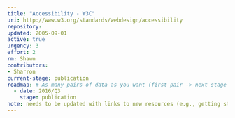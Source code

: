 ```yaml
---
title: "Accessibility - W3C"
uri: http://www.w3.org/standards/webdesign/accessibility
repository:
updated: 2005-09-01
active: true
urgency: 3
effort: 2
rm: Shawn
contributors:
- Sharron
current-stage: publication
roadmap: # As many pairs of data as you want (first pair -> next stage in the tool)
  - date: 2016/Q3
    stage: publication
note: needs to be updated with links to new resources (e.g., getting started, easy checks)
---
```

